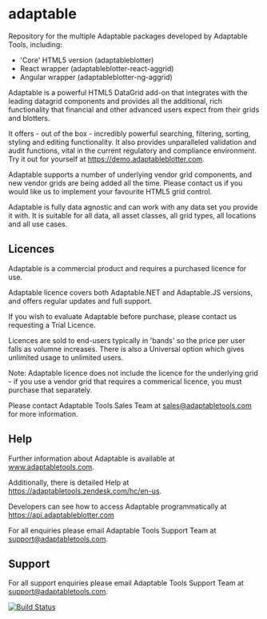 # adaptable

Repository for the multiple Adaptable packages developed by Adaptable Tools, including:

- 'Core' HTML5 version (adaptableblotter)
- React wrapper (adaptableblotter-react-aggrid)
- Angular wrapper (adaptableblotter-ng-aggrid)

Adaptable is a powerful HTML5 DataGrid add-on that integrates with the leading datagrid components and provides all the additional, rich functionality that financial and other advanced users expect from their grids and blotters.

It offers - out of the box - incredibly powerful searching, filtering, sorting, styling and editing functionality. It also provides unparalleled validation and audit functions, vital in the current regulatory and compliance environment. Try it out for yourself at https://demo.adaptableblotter.com.

Adaptable supports a number of underlying vendor grid components, and new vendor grids are being added all the time.  Please contact us if you would like us to implement your favourite HTML5 grid control.

Adaptable is fully data agnostic and can work with any data set you provide it with. It is suitable for all data, all asset classes, all grid types, all locations and all use cases.

## Licences

Adaptable is a commercial product and requires a purchased licence for use.

Adaptable licence covers both Adaptable.NET and Adaptable.JS versions, and offers regular updates and full support.

If you wish to evaluate Adaptable before purchase, please contact us requesting a Trial Licence.

Licences are sold to end-users typically in 'bands' so the price per user falls as volumne increases. There is also a Universal option which gives unlimited usage to unlimited users.

Note: Adaptable licence does not include the licence for the underlying grid - if you use a vendor grid that requires a commerical licence, you must purchase that separately.

Please contact Adaptable Tools Sales Team at sales@adaptabletools.com for more information.

## Help

Further information about Adaptable is available at www.adaptabletools.com.

Additionally, there is detailed Help at https://adaptabletools.zendesk.com/hc/en-us.

Developers can see how to access Adaptable programmatically at https://api.adaptableblotter.com

For all enquiries please email Adaptable Tools Support Team at support@adaptabletools.com.

## Support

For all support enquiries please email Adaptable Tools Support Team at support@adaptabletools.com.

[![Build Status](https://travis-ci.org/JonnyAdaptableTools/adaptableblotter.svg?branch=master)](https://travis-ci.org/JonnyAdaptableTools/adaptableblotter)
